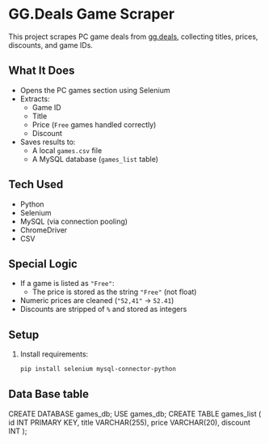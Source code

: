 # GG.Deals Game Scraper

This project scrapes PC game deals from [gg.deals](https://gg.deals/games/pc/), collecting titles, prices, discounts, and game IDs.

## What It Does

- Opens the PC games section using Selenium
- Extracts:
  - Game ID
  - Title
  - Price (`Free` games handled correctly)
  - Discount
- Saves results to:
  - A local `games.csv` file
  - A MySQL database (`games_list` table)

## Tech Used

- Python
- Selenium
- MySQL (via connection pooling)
- ChromeDriver
- CSV

## Special Logic

- If a game is listed as `"Free"`:
  - The price is stored as the string `"Free"` (not float)
- Numeric prices are cleaned (`"52,41"` → `52.41`)
- Discounts are stripped of `%` and stored as integers

##  Setup

1. Install requirements:
   ```bash
   pip install selenium mysql-connector-python

##  Data Base table

CREATE DATABASE games_db;
USE games_db;
CREATE TABLE games_list (
    id INT PRIMARY KEY,
    title VARCHAR(255),
    price VARCHAR(20),
    discount INT
);
